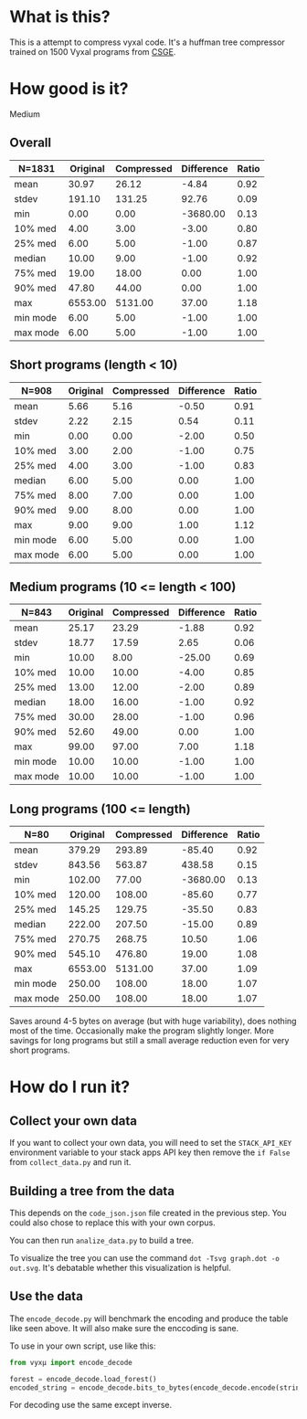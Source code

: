 # What is this?

This is a attempt to compress vyxal code. It's a huffman tree compressor trained on 1500 Vyxal programs from [CSGE](https://codegolf.stackexchange.com).

# How good is it?

Medium

<!-- INSERT AUTO GENERATED TABLE HERE -->

## Overall

| N=1831 | Original |  Compressed | Difference | Ratio |
| -- | -- | -- | -- | -- |
| mean | 30.97 | 26.12 | -4.84 | 0.92 |
| stdev | 191.10 | 131.25 | 92.76 | 0.09 |
| min | 0.00 | 0.00 | -3680.00 | 0.13 |
| 10% med | 4.00 | 3.00 | -3.00 | 0.80 |
| 25% med | 6.00 | 5.00 | -1.00 | 0.87 |
| median | 10.00 | 9.00 | -1.00 | 0.92 |
| 75% med | 19.00 | 18.00 | 0.00 | 1.00 |
| 90% med | 47.80 | 44.00 | 0.00 | 1.00 |
| max | 6553.00 | 5131.00 | 37.00 | 1.18 |
| min mode | 6.00 | 5.00 | -1.00 | 1.00 |
| max mode | 6.00 | 5.00 | -1.00 | 1.00 |

## Short programs (length < 10)

| N=908 | Original |  Compressed | Difference | Ratio |
| -- | -- | -- | -- | -- |
| mean | 5.66 | 5.16 | -0.50 | 0.91 |
| stdev | 2.22 | 2.15 | 0.54 | 0.11 |
| min | 0.00 | 0.00 | -2.00 | 0.50 |
| 10% med | 3.00 | 2.00 | -1.00 | 0.75 |
| 25% med | 4.00 | 3.00 | -1.00 | 0.83 |
| median | 6.00 | 5.00 | 0.00 | 1.00 |
| 75% med | 8.00 | 7.00 | 0.00 | 1.00 |
| 90% med | 9.00 | 8.00 | 0.00 | 1.00 |
| max | 9.00 | 9.00 | 1.00 | 1.12 |
| min mode | 6.00 | 5.00 | 0.00 | 1.00 |
| max mode | 6.00 | 5.00 | 0.00 | 1.00 |

## Medium programs (10 <= length < 100)

| N=843 | Original |  Compressed | Difference | Ratio |
| -- | -- | -- | -- | -- |
| mean | 25.17 | 23.29 | -1.88 | 0.92 |
| stdev | 18.77 | 17.59 | 2.65 | 0.06 |
| min | 10.00 | 8.00 | -25.00 | 0.69 |
| 10% med | 10.00 | 10.00 | -4.00 | 0.85 |
| 25% med | 13.00 | 12.00 | -2.00 | 0.89 |
| median | 18.00 | 16.00 | -1.00 | 0.92 |
| 75% med | 30.00 | 28.00 | -1.00 | 0.96 |
| 90% med | 52.60 | 49.00 | 0.00 | 1.00 |
| max | 99.00 | 97.00 | 7.00 | 1.18 |
| min mode | 10.00 | 10.00 | -1.00 | 1.00 |
| max mode | 10.00 | 10.00 | -1.00 | 1.00 |

## Long programs (100 <= length)

| N=80 | Original |  Compressed | Difference | Ratio |
| -- | -- | -- | -- | -- |
| mean | 379.29 | 293.89 | -85.40 | 0.92 |
| stdev | 843.56 | 563.87 | 438.58 | 0.15 |
| min | 102.00 | 77.00 | -3680.00 | 0.13 |
| 10% med | 120.00 | 108.00 | -85.60 | 0.77 |
| 25% med | 145.25 | 129.75 | -35.50 | 0.83 |
| median | 222.00 | 207.50 | -15.00 | 0.89 |
| 75% med | 270.75 | 268.75 | 10.50 | 1.06 |
| 90% med | 545.10 | 476.80 | 19.00 | 1.08 |
| max | 6553.00 | 5131.00 | 37.00 | 1.09 |
| min mode | 250.00 | 108.00 | 18.00 | 1.07 |
| max mode | 250.00 | 108.00 | 18.00 | 1.07 |
<!-- END AUTOGENERATED TABLE -->

Saves around 4-5 bytes on average (but with huge variability), does nothing most of the time. Occasionally make the program slightly longer. More savings for long programs but still a small average reduction even for very short programs.

# How do I run it?

## Collect your own data

If you want to collect your own data, you will need to set the `STACK_API_KEY` environment variable to your stack apps API key then remove the `if False` from `collect_data.py` and run it.

## Building a tree from the data

This depends on the `code_json.json` file created in the previous step. You could also chose to replace this with your own corpus.

You can then run `analize_data.py` to build a tree.

To visualize the tree you can use the command `dot -Tsvg graph.dot -o out.svg`. It's debatable whether this visualization is helpful.

## Use the data

The `encode_decode.py` will benchmark the encoding and produce the table like seen above. It will also make sure the enccoding is sane.

To use in your own script, use like this:

```py
from vyxμ import encode_decode

forest = encode_decode.load_forest()
encoded_string = encode_decode.bits_to_bytes(encode_decode.encode(string, forest))
```

For decoding use the same except inverse.